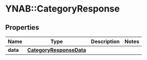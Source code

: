 # YNAB::CategoryResponse

## Properties

| Name | Type | Description | Notes |
| ---- | ---- | ----------- | ----- |
| **data** | [**CategoryResponseData**](CategoryResponseData.md) |  |  |

